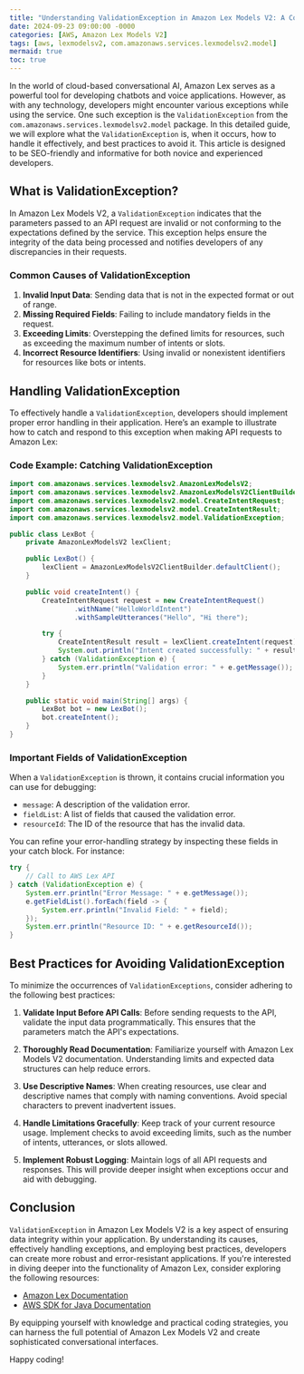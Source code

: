 ```yaml
---
title: "Understanding ValidationException in Amazon Lex Models V2: A Comprehensive Guide"
date: 2024-09-23 09:00:00 -0000
categories: [AWS, Amazon Lex Models V2]
tags: [aws, lexmodelsv2, com.amazonaws.services.lexmodelsv2.model]
mermaid: true
toc: true
---
```



In the world of cloud-based conversational AI, Amazon Lex serves as a powerful tool for developing chatbots and voice applications. However, as with any technology, developers might encounter various exceptions while using the service. One such exception is the `ValidationException` from the `com.amazonaws.services.lexmodelsv2.model` package. In this detailed guide, we will explore what the `ValidationException` is, when it occurs, how to handle it effectively, and best practices to avoid it. This article is designed to be SEO-friendly and informative for both novice and experienced developers.

## What is ValidationException?

In Amazon Lex Models V2, a `ValidationException` indicates that the parameters passed to an API request are invalid or not conforming to the expectations defined by the service. This exception helps ensure the integrity of the data being processed and notifies developers of any discrepancies in their requests.

### Common Causes of ValidationException

1. **Invalid Input Data**: Sending data that is not in the expected format or out of range.
2. **Missing Required Fields**: Failing to include mandatory fields in the request.
3. **Exceeding Limits**: Overstepping the defined limits for resources, such as exceeding the maximum number of intents or slots.
4. **Incorrect Resource Identifiers**: Using invalid or nonexistent identifiers for resources like bots or intents.

## Handling ValidationException

To effectively handle a `ValidationException`, developers should implement proper error handling in their application. Here’s an example to illustrate how to catch and respond to this exception when making API requests to Amazon Lex:

### Code Example: Catching ValidationException

```java
import com.amazonaws.services.lexmodelsv2.AmazonLexModelsV2;
import com.amazonaws.services.lexmodelsv2.AmazonLexModelsV2ClientBuilder;
import com.amazonaws.services.lexmodelsv2.model.CreateIntentRequest;
import com.amazonaws.services.lexmodelsv2.model.CreateIntentResult;
import com.amazonaws.services.lexmodelsv2.model.ValidationException;

public class LexBot {
    private AmazonLexModelsV2 lexClient;

    public LexBot() {
        lexClient = AmazonLexModelsV2ClientBuilder.defaultClient();
    }

    public void createIntent() {
        CreateIntentRequest request = new CreateIntentRequest()
                .withName("HelloWorldIntent")
                .withSampleUtterances("Hello", "Hi there");

        try {
            CreateIntentResult result = lexClient.createIntent(request);
            System.out.println("Intent created successfully: " + result.getIntentId());
        } catch (ValidationException e) {
            System.err.println("Validation error: " + e.getMessage());
        }
    }

    public static void main(String[] args) {
        LexBot bot = new LexBot();
        bot.createIntent();
    }
}
```

### Important Fields of ValidationException

When a `ValidationException` is thrown, it contains crucial information you can use for debugging:

- `message`: A description of the validation error.
- `fieldList`: A list of fields that caused the validation error.
- `resourceId`: The ID of the resource that has the invalid data.

You can refine your error-handling strategy by inspecting these fields in your catch block. For instance:

```java
try {
    // Call to AWS Lex API
} catch (ValidationException e) {
    System.err.println("Error Message: " + e.getMessage());
    e.getFieldList().forEach(field -> {
        System.err.println("Invalid Field: " + field);
    });
    System.err.println("Resource ID: " + e.getResourceId());
}
```

## Best Practices for Avoiding ValidationException

To minimize the occurrences of `ValidationExceptions`, consider adhering to the following best practices:

1. **Validate Input Before API Calls**: Before sending requests to the API, validate the input data programmatically. This ensures that the parameters match the API's expectations.

2. **Thoroughly Read Documentation**: Familiarize yourself with Amazon Lex Models V2 documentation. Understanding limits and expected data structures can help reduce errors.

3. **Use Descriptive Names**: When creating resources, use clear and descriptive names that comply with naming conventions. Avoid special characters to prevent inadvertent issues.

4. **Handle Limitations Gracefully**: Keep track of your current resource usage. Implement checks to avoid exceeding limits, such as the number of intents, utterances, or slots allowed.

5. **Implement Robust Logging**: Maintain logs of all API requests and responses. This will provide deeper insight when exceptions occur and aid with debugging.

## Conclusion

`ValidationException` in Amazon Lex Models V2 is a key aspect of ensuring data integrity within your application. By understanding its causes, effectively handling exceptions, and employing best practices, developers can create more robust and error-resistant applications. If you're interested in diving deeper into the functionality of Amazon Lex, consider exploring the following resources:

- [Amazon Lex Documentation](https://docs.aws.amazon.com/lex/latest/dg/welcome.html)
- [AWS SDK for Java Documentation](https://docs.aws.amazon.com/sdk-for-java/latest/developer-guide/home.html)

By equipping yourself with knowledge and practical coding strategies, you can harness the full potential of Amazon Lex Models V2 and create sophisticated conversational interfaces.

Happy coding!